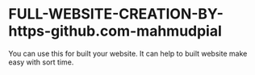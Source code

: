 # FULL-WEBSITE-CREATION-BY-https-github.com-mahmudpial
You can use this for built your website. It can help to built website make easy with sort time.

